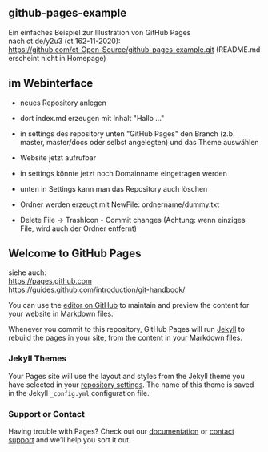 ## github-pages-example
Ein einfaches Beispiel zur Illustration von GitHub Pages \
nach ct.de/y2u3 (ct 162-11-2020): \
https://github.com/ct-Open-Source/github-pages-example.git
(README.md erscheint nicht in Homepage)

## im Webinterface
+ neues Repository anlegen
+ dort index.md erzeugen mit Inhalt "Hallo ..."
+ in settings des repository unten "GitHub Pages" den Branch (z.b. master, master/docs oder selbst angelegten) und das Theme auswählen
+ Website jetzt aufrufbar
+ in settings könnte jetzt noch Domainname eingetragen werden
+ unten in Settings kann man das Repository auch löschen

+ Ordner werden erzeugt mit NewFile: ordnername/dummy.txt
+ Delete File -> TrashIcon - Commit changes (Achtung: wenn einziges File, wird auch der Ordner entfernt)

## Welcome to GitHub Pages
siehe auch: \
https://pages.github.com \
https://guides.github.com/introduction/git-handbook/

You can use the [editor on GitHub](https://github.com/herbbetz/2020gitPage/edit/master/README.md) to maintain and preview the content for your website in Markdown files.

Whenever you commit to this repository, GitHub Pages will run [Jekyll](https://jekyllrb.com/) to rebuild the pages in your site, from the content in your Markdown files.

### Jekyll Themes

Your Pages site will use the layout and styles from the Jekyll theme you have selected in your [repository settings](https://github.com/herbbetz/ct-mai-2020/settings). The name of this theme is saved in the Jekyll `_config.yml` configuration file.

### Support or Contact

Having trouble with Pages? Check out our [documentation](https://help.github.com/categories/github-pages-basics/) or [contact support](https://github.com/contact) and we’ll help you sort it out.

